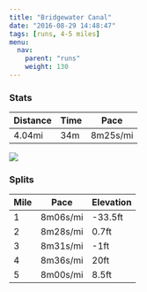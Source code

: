 ```yaml
---
title: "Bridgewater Canal"
date: "2016-08-29 14:48:47"
tags: [runs, 4-5 miles]
menu:
  nav:
    parent: "runs"
    weight: 130
---
```


### Stats

| Distance | Time | Pace |
|----------|------|------|
|4.04mi|34m|8m25s/mi|

<img src='https://maps.googleapis.com/maps/api/staticmap?maptype=roadmap&path=enc:aikeIn|tL`BdJfAhZuAjBc@bOzB~ZoCpBpBx@qAv@@fBbD`S|K|WXpH~ClIrElFlDN|JnQhHnVtFva@wO}y@sKaPsDa@cEoFmFaXeI_NeEgRg@wFtAaB{AeApCsDwA{KTk^dBcMiDoN&key=AIzaSyC1MId7bFpkLXNAaYhBSTb8jLyiSqzbDtM&size=800x800&markers=color:yellow|label:S|53.47489,-2.24216&markers=color:green|label:F|53.47476,-2.2437099999999996'>

### Splits

| Mile | Pace | Elevation |
|------|------|-----------|
|1|8m06s/mi|-33.5ft|
|2|8m28s/mi|0.7ft|
|3|8m31s/mi|-1ft|
|4|8m36s/mi|20ft|
|5|8m00s/mi|8.5ft|
